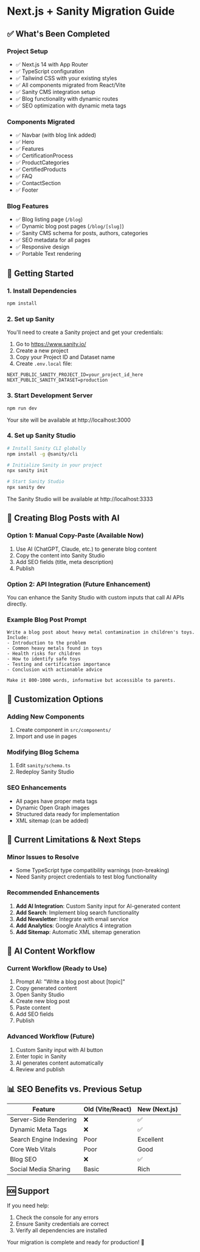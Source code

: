 # Next.js + Sanity Migration Guide

## ✅ What's Been Completed

### Project Setup
- ✅ Next.js 14 with App Router
- ✅ TypeScript configuration
- ✅ Tailwind CSS with your existing styles
- ✅ All components migrated from React/Vite
- ✅ Sanity CMS integration setup
- ✅ Blog functionality with dynamic routes
- ✅ SEO optimization with dynamic meta tags

### Components Migrated
- ✅ Navbar (with blog link added)
- ✅ Hero
- ✅ Features
- ✅ CertificationProcess
- ✅ ProductCategories
- ✅ CertifiedProducts
- ✅ FAQ
- ✅ ContactSection
- ✅ Footer

### Blog Features
- ✅ Blog listing page (`/blog`)
- ✅ Dynamic blog post pages (`/blog/[slug]`)
- ✅ Sanity CMS schema for posts, authors, categories
- ✅ SEO metadata for all pages
- ✅ Responsive design
- ✅ Portable Text rendering

## 🚀 Getting Started

### 1. Install Dependencies
```bash
npm install
```

### 2. Set up Sanity
You'll need to create a Sanity project and get your credentials:

1. Go to https://www.sanity.io/
2. Create a new project
3. Copy your Project ID and Dataset name
4. Create `.env.local` file:

```env
NEXT_PUBLIC_SANITY_PROJECT_ID=your_project_id_here
NEXT_PUBLIC_SANITY_DATASET=production
```

### 3. Start Development Server
```bash
npm run dev
```

Your site will be available at http://localhost:3000

### 4. Set up Sanity Studio
```bash
# Install Sanity CLI globally
npm install -g @sanity/cli

# Initialize Sanity in your project
npx sanity init

# Start Sanity Studio
npx sanity dev
```

The Sanity Studio will be available at http://localhost:3333

## 📝 Creating Blog Posts with AI

### Option 1: Manual Copy-Paste (Available Now)
1. Use AI (ChatGPT, Claude, etc.) to generate blog content
2. Copy the content into Sanity Studio
3. Add SEO fields (title, meta description)
4. Publish

### Option 2: API Integration (Future Enhancement)
You can enhance the Sanity Studio with custom inputs that call AI APIs directly.

### Example Blog Post Prompt
```
Write a blog post about heavy metal contamination in children's toys. Include:
- Introduction to the problem
- Common heavy metals found in toys
- Health risks for children
- How to identify safe toys
- Testing and certification importance
- Conclusion with actionable advice

Make it 800-1000 words, informative but accessible to parents.
```

## 🔧 Customization Options

### Adding New Components
1. Create component in `src/components/`
2. Import and use in pages

### Modifying Blog Schema
1. Edit `sanity/schema.ts`
2. Redeploy Sanity Studio

### SEO Enhancements
- All pages have proper meta tags
- Dynamic Open Graph images
- Structured data ready for implementation
- XML sitemap (can be added)

## 🚨 Current Limitations & Next Steps

### Minor Issues to Resolve
- Some TypeScript type compatibility warnings (non-breaking)
- Need Sanity project credentials to test blog functionality

### Recommended Enhancements
1. **Add AI Integration**: Custom Sanity input for AI-generated content
2. **Add Search**: Implement blog search functionality
3. **Add Newsletter**: Integrate with email service
4. **Add Analytics**: Google Analytics 4 integration
5. **Add Sitemap**: Automatic XML sitemap generation

## 🎯 AI Content Workflow

### Current Workflow (Ready to Use)
1. Prompt AI: "Write a blog post about [topic]"
2. Copy generated content
3. Open Sanity Studio
4. Create new blog post
5. Paste content
6. Add SEO fields
7. Publish

### Advanced Workflow (Future)
1. Custom Sanity input with AI button
2. Enter topic in Sanity
3. AI generates content automatically
4. Review and publish

## 📊 SEO Benefits vs. Previous Setup

| Feature | Old (Vite/React) | New (Next.js) |
|---------|------------------|---------------|
| Server-Side Rendering | ❌ | ✅ |
| Dynamic Meta Tags | ❌ | ✅ |
| Search Engine Indexing | Poor | Excellent |
| Core Web Vitals | Poor | Good |
| Blog SEO | ❌ | ✅ |
| Social Media Sharing | Basic | Rich |

## 🆘 Support

If you need help:
1. Check the console for any errors
2. Ensure Sanity credentials are correct
3. Verify all dependencies are installed

Your migration is complete and ready for production! 🎉 